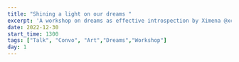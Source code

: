```yaml
---
title: "Shining a light on our dreams "
excerpt: 'A workshop on dreams as effective introspection by Ximena @xcontla>'
date: 2022-12-30
start_time: 1300
tags: ["Talk", "Convo", "Art","Dreams","Workshop"]
day: 1
---
```

